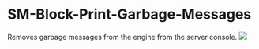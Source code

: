 # SM-Block-Print-Garbage-Messages
Removes garbage messages from the engine from the server console.
<a href="//media.discordapp.net/attachments/580855503928688641/686511531931729924/unknown.png"><img src="https://media.discordapp.net/attachments/580855503928688641/686511531931729924/unknown.png"/></a>
